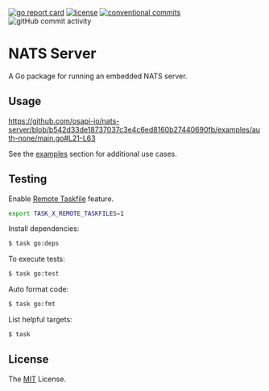 [![go report card](https://goreportcard.com/badge/github.com/osapi-io/nats-server?style=for-the-badge)](https://goreportcard.com/report/github.com/osapi-io/nats-server)
[![license](https://img.shields.io/badge/license-MIT-brightgreen.svg?style=for-the-badge)](LICENSE)
[![conventional commits](https://img.shields.io/badge/Conventional%20Commits-1.0.0-yellow.svg?style=for-the-badge)](https://conventionalcommits.org)
![gitHub commit activity](https://img.shields.io/github/commit-activity/m/osapi-io/nats-server?style=for-the-badge)

# NATS Server

A Go package for running an embedded NATS server.

## Usage

https://github.com/osapi-io/nats-server/blob/b542d33de18737037c3e4c6ed8160b27440690fb/examples/auth-none/main.go#L21-L63

See the [examples][] section for additional use cases.

## Testing

Enable [Remote Taskfile][] feature.

```bash
export TASK_X_REMOTE_TASKFILES=1
```

Install dependencies:

```bash
$ task go:deps
```

To execute tests:

```bash
$ task go:test
```

Auto format code:

```bash
$ task go:fmt
```

List helpful targets:

```bash
$ task
```

## License

The [MIT][] License.

[examples]: examples/
[Remote Taskfile]: https://taskfile.dev/experiments/remote-taskfiles/
[MIT]: LICENSE
